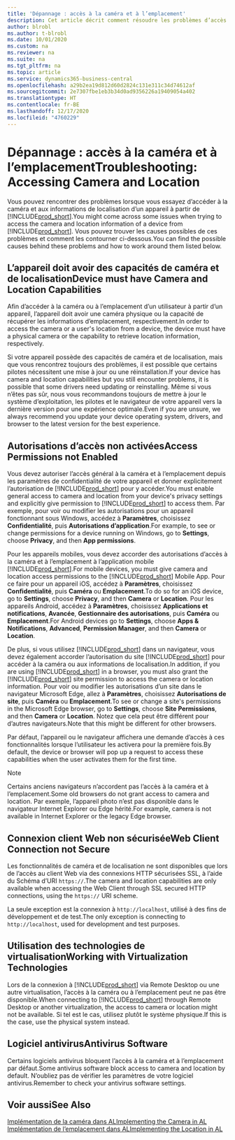 ```yaml
---
title: 'Dépannage : accès à la caméra et à l’emplacement'
description: Cet article décrit comment résoudre les problèmes d’accès à la caméra et aux informations de localisation dans Business Central.
author: blrobl
ms.author: t-blrobl
ms.date: 10/01/2020
ms.custom: na
ms.reviewer: na
ms.suite: na
ms.tgt_pltfrm: na
ms.topic: article
ms.service: dynamics365-business-central
ms.openlocfilehash: a29b2ea19d812d60d2824c131e311c34d74612af
ms.sourcegitcommit: 2e7307fbe1eb3b34d0ad9356226a19409054a402
ms.translationtype: HT
ms.contentlocale: fr-BE
ms.lasthandoff: 12/17/2020
ms.locfileid: "4760229"
---
```

# <a name="troubleshooting-accessing-camera-and-location"></a><span data-ttu-id="ddcd9-103">Dépannage : accès à la caméra et à l’emplacement</span><span class="sxs-lookup"><span data-stu-id="ddcd9-103">Troubleshooting: Accessing Camera and Location</span></span>

<span data-ttu-id="ddcd9-104">Vous pouvez rencontrer des problèmes lorsque vous essayez d’accéder à la caméra et aux informations de localisation d’un appareil à partir de [!INCLUDE[prod_short](includes/prod_short.md)].</span><span class="sxs-lookup"><span data-stu-id="ddcd9-104">You might come across some issues when trying to access the camera and location information of a device from [!INCLUDE[prod_short](includes/prod_short.md)].</span></span> <span data-ttu-id="ddcd9-105">Vous pouvez trouver les causes possibles de ces problèmes et comment les contourner ci-dessous.</span><span class="sxs-lookup"><span data-stu-id="ddcd9-105">You can find the possible causes behind these problems and how to work around them listed below.</span></span>

## <a name="device-must-have-camera-and-location-capabilities"></a><span data-ttu-id="ddcd9-106">L’appareil doit avoir des capacités de caméra et de localisation</span><span class="sxs-lookup"><span data-stu-id="ddcd9-106">Device must have Camera and Location Capabilities</span></span>

<span data-ttu-id="ddcd9-107">Afin d’accéder à la caméra ou à l’emplacement d’un utilisateur à partir d’un appareil, l’appareil doit avoir une caméra physique ou la capacité de récupérer les informations d’emplacement, respectivement.</span><span class="sxs-lookup"><span data-stu-id="ddcd9-107">In order to access the camera or a user's location from a device, the device must have a physical camera or the capability to retrieve location information, respectively.</span></span>

<span data-ttu-id="ddcd9-108">Si votre appareil possède des capacités de caméra et de localisation, mais que vous rencontrez toujours des problèmes, il est possible que certains pilotes nécessitent une mise à jour ou une réinstallation.</span><span class="sxs-lookup"><span data-stu-id="ddcd9-108">If your device has camera and location capabilities but you still encounter problems, it is possible that some drivers need updating or reinstalling.</span></span> <span data-ttu-id="ddcd9-109">Même si vous n’êtes pas sûr, nous vous recommandons toujours de mettre à jour le système d’exploitation, les pilotes et le navigateur de votre appareil vers la dernière version pour une expérience optimale.</span><span class="sxs-lookup"><span data-stu-id="ddcd9-109">Even if you are unsure, we always recommend you update your device operating system, drivers, and browser to the latest version for the best experience.</span></span>

## <a name="access-permissions-not-enabled"></a><span data-ttu-id="ddcd9-110">Autorisations d’accès non activées</span><span class="sxs-lookup"><span data-stu-id="ddcd9-110">Access Permissions not Enabled</span></span>

<span data-ttu-id="ddcd9-111">Vous devez autoriser l’accès général à la caméra et à l’emplacement depuis les paramètres de confidentialité de votre appareil et donner explicitement l’autorisation de [!INCLUDE[prod_short](includes/prod_short.md)] pour y accéder.</span><span class="sxs-lookup"><span data-stu-id="ddcd9-111">You must enable general access to camera and location from your device's privacy settings and explicitly give permission to  [!INCLUDE[prod_short](includes/prod_short.md)] to access them.</span></span> <span data-ttu-id="ddcd9-112">Par exemple, pour voir ou modifier les autorisations pour un appareil fonctionnant sous Windows, accédez à **Paramètres**, choisissez **Confidentialité**, puis **Autorisations d’application**.</span><span class="sxs-lookup"><span data-stu-id="ddcd9-112">For example, to see or change permissions for a device running on Windows, go to **Settings**, choose **Privacy**, and then **App permissions**.</span></span> 

<span data-ttu-id="ddcd9-113">Pour les appareils mobiles, vous devez accorder des autorisations d’accès à la caméra et à l’emplacement à l’application mobile [!INCLUDE[prod_short](includes/prod_short.md)].</span><span class="sxs-lookup"><span data-stu-id="ddcd9-113">For mobile devices, you must give camera and location access permissions to the [!INCLUDE[prod_short](includes/prod_short.md)] Mobile App.</span></span> <span data-ttu-id="ddcd9-114">Pour ce faire pour un appareil iOS, accédez à **Paramètres**, choisissez **Confidentialité**, puis **Caméra** ou **Emplacement**.</span><span class="sxs-lookup"><span data-stu-id="ddcd9-114">To do so for an iOS device, go to **Settings**, choose **Privacy**, and then **Camera** or **Location**.</span></span> <span data-ttu-id="ddcd9-115">Pour les appareils Android, accédez à **Paramètres**, choisissez **Applications et notifications**, **Avancée**, **Gestionnaire des autorisations**, puis **Caméra** ou **Emplacement**.</span><span class="sxs-lookup"><span data-stu-id="ddcd9-115">For Android devices go to **Settings**, choose **Apps & Notifications**, **Advanced**, **Permission Manager**, and then **Camera** or **Location**.</span></span>

<span data-ttu-id="ddcd9-116">De plus, si vous utilisez [!INCLUDE[prod_short](includes/prod_short.md)] dans un navigateur, vous devez également accorder l’autorisation du site [!INCLUDE[prod_short](includes/prod_short.md)] pour accéder à la caméra ou aux informations de localisation.</span><span class="sxs-lookup"><span data-stu-id="ddcd9-116">In addition, if you are using [!INCLUDE[prod_short](includes/prod_short.md)] in a browser, you must also grant the [!INCLUDE[prod_short](includes/prod_short.md)] site permission to access the camera or location information.</span></span> <span data-ttu-id="ddcd9-117">Pour voir ou modifier les autorisations d’un site dans le navigateur Microsoft Edge, allez à **Paramètres**, choisissez **Autorisations de site**, puis **Caméra** ou **Emplacement**.</span><span class="sxs-lookup"><span data-stu-id="ddcd9-117">To see or change a site's permissions in the Microsoft Edge browser, go to **Settings**, choose **Site Permissions**, and then **Camera** or **Location**.</span></span> <span data-ttu-id="ddcd9-118">Notez que cela peut être différent pour d’autres navigateurs.</span><span class="sxs-lookup"><span data-stu-id="ddcd9-118">Note that this might be different for other browsers.</span></span>

<span data-ttu-id="ddcd9-119">Par défaut, l’appareil ou le navigateur affichera une demande d’accès à ces fonctionnalités lorsque l’utilisateur les activera pour la première fois.</span><span class="sxs-lookup"><span data-stu-id="ddcd9-119">By default, the device or browser will pop up a request to access these capabilities when the user activates them for the first time.</span></span>

> [!NOTE]  
> <span data-ttu-id="ddcd9-120">Certains anciens navigateurs n’accordent pas l’accès à la caméra et à l’emplacement.</span><span class="sxs-lookup"><span data-stu-id="ddcd9-120">Some old browsers do not grant access to camera and location.</span></span> <span data-ttu-id="ddcd9-121">Par exemple, l’appareil photo n’est pas disponible dans le navigateur Internet Explorer ou Edge hérité.</span><span class="sxs-lookup"><span data-stu-id="ddcd9-121">For example, camera is not available in Internet Explorer or the legacy Edge browser.</span></span>

## <a name="web-client-connection-not-secure"></a><span data-ttu-id="ddcd9-122">Connexion client Web non sécurisée</span><span class="sxs-lookup"><span data-stu-id="ddcd9-122">Web Client Connection not Secure</span></span>

<span data-ttu-id="ddcd9-123">Les fonctionnalités de caméra et de localisation ne sont disponibles que lors de l’accès au client Web via des connexions HTTP sécurisées SSL, à l’aide du Schéma d’URI `https://`.</span><span class="sxs-lookup"><span data-stu-id="ddcd9-123">The camera and location capabilities are only available when accessing the Web Client through SSL secured HTTP connections, using the `https://` URI scheme.</span></span> 

<span data-ttu-id="ddcd9-124">La seule exception est la connexion à `http://localhost`, utilisé à des fins de développement et de test.</span><span class="sxs-lookup"><span data-stu-id="ddcd9-124">The only exception is connecting to `http://localhost`, used for development and test purposes.</span></span>


## <a name="working-with-virtualization-technologies"></a><span data-ttu-id="ddcd9-125">Utilisation des technologies de virtualisation</span><span class="sxs-lookup"><span data-stu-id="ddcd9-125">Working with Virtualization Technologies</span></span>

<span data-ttu-id="ddcd9-126">Lors de la connexion à [!INCLUDE[prod_short](includes/prod_short.md)] via Remote Desktop ou une autre virtualisation, l’accès à la caméra ou à l’emplacement peut ne pas être disponible.</span><span class="sxs-lookup"><span data-stu-id="ddcd9-126">When connecting to [!INCLUDE[prod_short](includes/prod_short.md)] through Remote Desktop or another virtualization, the access to camera or location might not be available.</span></span> <span data-ttu-id="ddcd9-127">Si tel est le cas, utilisez plutôt le système physique.</span><span class="sxs-lookup"><span data-stu-id="ddcd9-127">If this is the case, use the physical system instead.</span></span>

## <a name="antivirus-software"></a><span data-ttu-id="ddcd9-128">Logiciel antivirus</span><span class="sxs-lookup"><span data-stu-id="ddcd9-128">Antivirus Software</span></span>
<span data-ttu-id="ddcd9-129">Certains logiciels antivirus bloquent l’accès à la caméra et à l’emplacement par défaut.</span><span class="sxs-lookup"><span data-stu-id="ddcd9-129">Some antivirus software block access to camera and location by default.</span></span> <span data-ttu-id="ddcd9-130">N’oubliez pas de vérifier les paramètres de votre logiciel antivirus.</span><span class="sxs-lookup"><span data-stu-id="ddcd9-130">Remember to check your antivirus software settings.</span></span>

## <a name="see-also"></a><span data-ttu-id="ddcd9-131">Voir aussi</span><span class="sxs-lookup"><span data-stu-id="ddcd9-131">See Also</span></span>
[<span data-ttu-id="ddcd9-132">Implémentation de la caméra dans AL</span><span class="sxs-lookup"><span data-stu-id="ddcd9-132">Implementing the Camera in AL</span></span>](/dynamics365/business-central/dev-itpro/developer/devenv-implement-camera-al)  
[<span data-ttu-id="ddcd9-133">Implémentation de l’emplacement dans AL</span><span class="sxs-lookup"><span data-stu-id="ddcd9-133">Implementing the Location in AL</span></span>](/dynamics365/business-central/dev-itpro/developer/devenv-implement-location-al)
